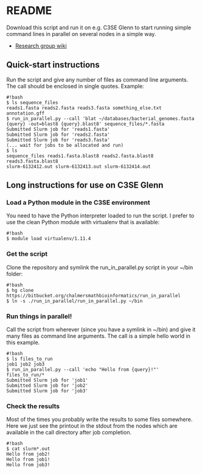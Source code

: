 # README #

Download this script and run it on e.g. C3SE Glenn to start running simple command lines in parallel on several nodes in a simple way.

* [Research group wiki](http://bioinformatics.math.chalmers.se/wiki) 

## Quick-start instructions ##
Run the script and give any number of files as command line arguments. The call should be enclosed in single quotes. Example:

```
#!bash
$ ls sequence_files
reads1.fasta reads2.fasta reads3.fasta something_else.txt annotation.gff
$ run_in_parallel.py --call 'blat ~/databases/bacterial_genomes.fasta {query} -out=blast8 {query}.blast8' sequence_files/*.fasta
Submitted Slurm job for 'reads1.fasta'
Submitted Slurm job for 'reads2.fasta'
Submitted Slurm job for 'reads3.fasta'
(... wait for jobs to be allocated and run)
$ ls 
sequence_files reads1.fasta.blast8 reads2.fasta.blast8 reads3.fasta.blast8 
slurm-6132412.out slurm-6132413.out slurm-6132414.out 
```


## Long instructions for use on C3SE Glenn ##

### Load a Python module in the C3SE environment ###
You need to have the Python interpreter loaded to run the script. I prefer to use the clean Python module with virtualenv that is available:
```
#!bash
$ module load virtualenv/1.11.4
```

### Get the script ###
Clone the repository and symlink the run_in_parallel.py script in your ~/bin folder:
```
#!bash
$ hg clone https://bitbucket.org/chalmersmathbioinformatics/run_in_parallel
$ ln -s ./run_in_parallel/run_in_parallel.py ~/bin
```

### Run things in parallel! ###
Call the script from wherever (since you have a symlink in ~/bin) and give it many files as command line arguments. The call is a simple hello world in this example.
```
#!bash
$ ls files_to_run
job1 job2 job3
$ run_in_parallel.py --call 'echo "Hello from {query}!"' files_to_run/*
Submitted Slurm job for 'job1'
Submitted Slurm job for 'job2'
Submitted Slurm job for 'job3'
```

### Check the results ###
Most of the times you probably write the results to some files somewhere. Here we just see the printout in the stdout from the nodes which are available in the call directory after job completion.
```
#!bash
$ cat slurm*.out 
Hello from job2!
Hello from job1!
Hello from job3!
```